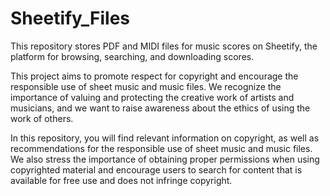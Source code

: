 # Sheetify_Files
This repository stores PDF and MIDI files for music scores on Sheetify, the platform for browsing, searching, and downloading scores.

This project aims to promote respect for copyright and encourage the responsible use of sheet music and music files. We recognize the importance of valuing and protecting the creative work of artists and musicians, and we want to raise awareness about the ethics of using the work of others.

In this repository, you will find relevant information on copyright, as well as recommendations for the responsible use of sheet music and music files. We also stress the importance of obtaining proper permissions when using copyrighted material and encourage users to search for content that is available for free use and does not infringe copyright.
